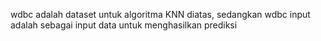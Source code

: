 wdbc adalah dataset untuk algoritma KNN diatas, sedangkan wdbc input adalah sebagai input data untuk menghasilkan prediksi
